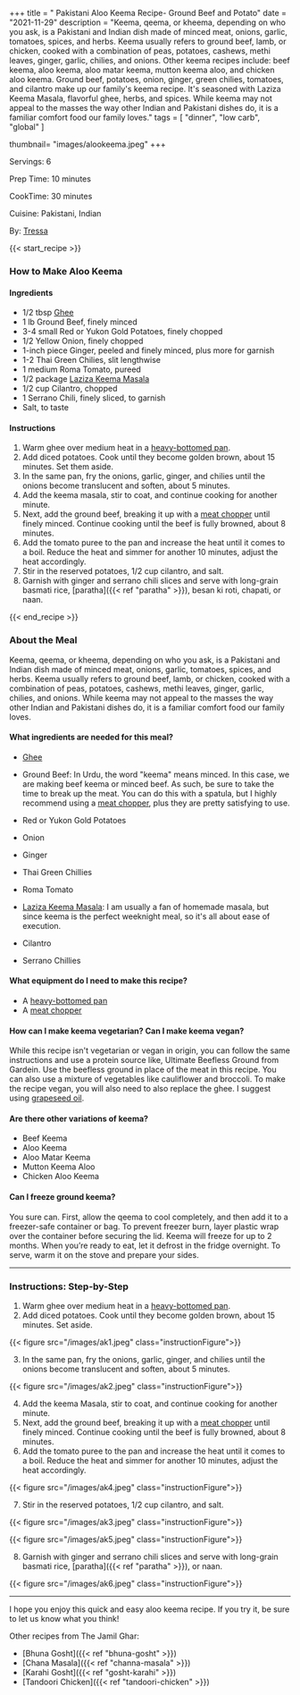 +++
title = " Pakistani Aloo Keema Recipe- Ground Beef and Potato"
date = "2021-11-29"
description = "Keema, qeema, or kheema, depending on who you ask, is a Pakistani and Indian dish made of minced meat, onions, garlic, tomatoes, spices, and herbs. Keema usually refers to ground beef, lamb, or chicken, cooked with a combination of peas, potatoes, cashews, methi leaves, ginger, garlic, chilies, and onions. Other keema recipes include: beef keema, aloo keema, aloo matar keema, mutton keema aloo, and chicken aloo keema. Ground beef, potatoes, onion, ginger, green chilies, tomatoes, and cilantro make up our family's keema recipe. It's seasoned with Laziza Keema Masala, flavorful ghee, herbs, and spices. While keema may not appeal to the masses the way other Indian and Pakistani dishes do, it is a familiar comfort food our family loves."
tags = [
    "dinner",
    "low carb",
    "global"
 ]
   
thumbnail= "images/alookeema.jpeg"
+++

Servings: 6 <!--more-->

Prep Time: 10 minutes 

CookTime: 30 minutes 

Cuisine: Pakistani, Indian 

By: [Tressa](https://www.jamilghar.com/about/)

{{< start_recipe >}}

### How to Make Aloo Keema 

#### Ingredients  

* 1/2 tbsp [Ghee](https://amzn.to/2ZkJkrW) 
* 1 lb Ground Beef, finely minced 
* 3-4 small Red or Yukon Gold Potatoes, finely chopped 
* 1/2 Yellow Onion, finely chopped 
* 1-inch piece Ginger, peeled and finely minced, plus more for garnish
* 1-2 Thai Green Chilies, slit lengthwise 
* 1 medium Roma Tomato, pureed 
* 1/2 package [Laziza Keema Masala](https://amzn.to/3ESn2kQ)
* 1/2 cup Cilantro, chopped
* 1 Serrano Chili, finely sliced, to garnish
* Salt, to taste 

#### Instructions 

1. Warm ghee over medium heat in a [heavy-bottomed pan](https://amzn.to/3EXs3ZG).  
2. Add diced potatoes. Cook until they become golden brown, about 15 minutes. Set them aside.
3. In the same pan, fry the onions, garlic, ginger, and chilies until the onions become translucent and soften, about 5 minutes. 
4. Add the keema masala, stir to coat, and continue cooking for another minute.
5. Next, add the ground beef, breaking it up with a [meat chopper](https://amzn.to/2OoDZhv) until finely minced. Continue cooking until the beef is fully browned, about 8 minutes. 
6. Add the tomato puree to the pan and increase the heat until it comes to a boil. Reduce the heat and simmer for another 10 minutes, adjust the heat accordingly. 
7. Stir in the reserved potatoes, 1/2 cup cilantro, and salt. 
8. Garnish with ginger and serrano chili slices and serve with long-grain basmati rice, [paratha]({{< ref "paratha" >}}), besan ki roti, chapati, or naan. 

{{< end_recipe >}}

### About the Meal 

Keema, qeema, or kheema, depending on who you ask, is a Pakistani and Indian dish made of minced meat, onions, garlic, tomatoes, spices, and herbs. Keema usually refers to ground beef, lamb, or chicken, cooked with a combination of peas, potatoes, cashews, methi leaves, ginger, garlic, chilies, and onions. While keema may not appeal to the masses the way other Indian and Pakistani dishes do, it is a familiar comfort food our family loves.

#### What ingredients are needed for this meal? 

* [Ghee](https://amzn.to/2ZkJkrW) 

* Ground Beef: In Urdu, the word "keema" means minced. In this case, we are making beef keema or minced beef. As such, be sure to take the time to break up the meat. You can do this with a spatula, but I highly recommend using a [meat chopper](https://amzn.to/2OoDZhv), plus they are pretty satisfying to use.

* Red or Yukon Gold Potatoes

* Onion 

* Ginger 

* Thai Green Chillies 

* Roma Tomato 

* [Laziza Keema Masala](https://amzn.to/3ESn2kQ): I am usually a fan of homemade masala, but since keema is the perfect weeknight meal, so it's all about ease of execution. 

* Cilantro 

* Serrano Chillies 

#### What equipment do I need to make this recipe?

* A [heavy-bottomed pan](https://amzn.to/3EXs3ZG)
* A [meat chopper](https://amzn.to/2OoDZhv)

#### How can I make keema vegetarian? Can I make keema vegan?

While this recipe isn't vegetarian or vegan in origin, you can follow the same instructions and use a protein source like, Ultimate Beefless Ground from Gardein. Use the beefless ground in place of the meat in this recipe. You can also use a mixture of vegetables like cauliflower and broccoli. To make the recipe vegan, you will also need to also replace the ghee. I suggest using [grapeseed oil](https://amzn.to/3p7Bz5n).

#### Are there other variations of keema?

* Beef Keema 
* Aloo Keema 
* Aloo Matar Keema
* Mutton Keema Aloo 
* Chicken Aloo Keema 

#### Can I freeze ground keema?

You sure can. First, allow the qeema to cool completely, and then add it to a freezer-safe container or bag. To prevent freezer burn, layer plastic wrap over the container before securing the lid. Keema will freeze for up to 2 months. When you’re ready to eat, let it defrost in the fridge overnight. To serve, warm it on the stove and prepare your sides.

---- 

### Instructions: Step-by-Step

1. Warm ghee over medium heat in a [heavy-bottomed pan](https://amzn.to/3EXs3ZG).  
2. Add diced potatoes. Cook until they become golden brown, about 15 minutes. Set aside.

{{< figure src="/images/ak1.jpeg" class="instructionFigure">}}

3. In the same pan, fry the onions, garlic, ginger, and chilies until the onions become translucent and soften, about 5 minutes. 

{{< figure src="/images/ak2.jpeg" class="instructionFigure">}}

4. Add the keema Masala, stir to coat, and continue cooking for another minute.
5. Next, add the ground beef, breaking it up with a [meat chopper](https://amzn.to/2OoDZhv) until finely minced. Continue cooking until the beef is fully browned, about 8 minutes. 
6. Add the tomato puree to the pan and increase the heat until it comes to a boil. Reduce the heat and simmer for another 10 minutes, adjust the heat accordingly. 

{{< figure src="/images/ak4.jpeg" class="instructionFigure">}}

7. Stir in the reserved potatoes, 1/2 cup cilantro, and salt. 

{{< figure src="/images/ak3.jpeg" class="instructionFigure">}}

{{< figure src="/images/ak5.jpeg" class="instructionFigure">}}

8. Garnish with ginger and serrano chili slices and serve with long-grain basmati rice, [paratha]({{< ref "paratha" >}}), or naan. 

{{< figure src="/images/ak6.jpeg" class="instructionFigure">}}

----

I hope you enjoy this quick and easy aloo keema recipe. If you try it, be sure to let us know what you think!

Other recipes from The Jamil Ghar:

* [Bhuna Gosht]({{< ref "bhuna-gosht" >}})
* [Chana Masala]({{< ref "channa-masala" >}})
* [Karahi Gosht]({{< ref "gosht-karahi" >}})
* [Tandoori Chicken]({{< ref "tandoori-chicken" >}})
